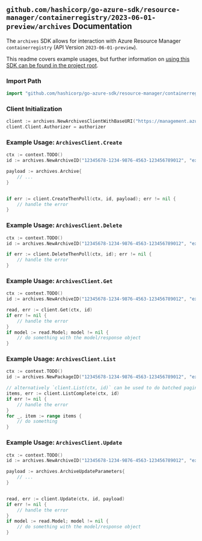 
## `github.com/hashicorp/go-azure-sdk/resource-manager/containerregistry/2023-06-01-preview/archives` Documentation

The `archives` SDK allows for interaction with Azure Resource Manager `containerregistry` (API Version `2023-06-01-preview`).

This readme covers example usages, but further information on [using this SDK can be found in the project root](https://github.com/hashicorp/go-azure-sdk/tree/main/docs).

### Import Path

```go
import "github.com/hashicorp/go-azure-sdk/resource-manager/containerregistry/2023-06-01-preview/archives"
```


### Client Initialization

```go
client := archives.NewArchivesClientWithBaseURI("https://management.azure.com")
client.Client.Authorizer = authorizer
```


### Example Usage: `ArchivesClient.Create`

```go
ctx := context.TODO()
id := archives.NewArchiveID("12345678-1234-9876-4563-123456789012", "example-resource-group", "registryValue", "packageValue", "archiveValue")

payload := archives.Archive{
	// ...
}


if err := client.CreateThenPoll(ctx, id, payload); err != nil {
	// handle the error
}
```


### Example Usage: `ArchivesClient.Delete`

```go
ctx := context.TODO()
id := archives.NewArchiveID("12345678-1234-9876-4563-123456789012", "example-resource-group", "registryValue", "packageValue", "archiveValue")

if err := client.DeleteThenPoll(ctx, id); err != nil {
	// handle the error
}
```


### Example Usage: `ArchivesClient.Get`

```go
ctx := context.TODO()
id := archives.NewArchiveID("12345678-1234-9876-4563-123456789012", "example-resource-group", "registryValue", "packageValue", "archiveValue")

read, err := client.Get(ctx, id)
if err != nil {
	// handle the error
}
if model := read.Model; model != nil {
	// do something with the model/response object
}
```


### Example Usage: `ArchivesClient.List`

```go
ctx := context.TODO()
id := archives.NewPackageID("12345678-1234-9876-4563-123456789012", "example-resource-group", "registryValue", "packageValue")

// alternatively `client.List(ctx, id)` can be used to do batched pagination
items, err := client.ListComplete(ctx, id)
if err != nil {
	// handle the error
}
for _, item := range items {
	// do something
}
```


### Example Usage: `ArchivesClient.Update`

```go
ctx := context.TODO()
id := archives.NewArchiveID("12345678-1234-9876-4563-123456789012", "example-resource-group", "registryValue", "packageValue", "archiveValue")

payload := archives.ArchiveUpdateParameters{
	// ...
}


read, err := client.Update(ctx, id, payload)
if err != nil {
	// handle the error
}
if model := read.Model; model != nil {
	// do something with the model/response object
}
```
